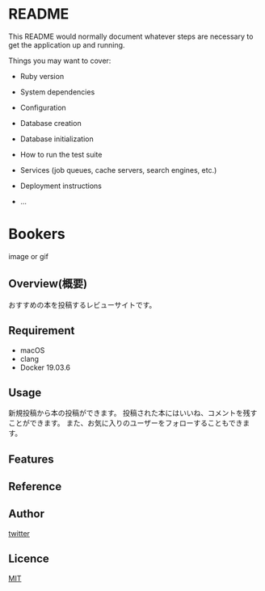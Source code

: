 # README

This README would normally document whatever steps are necessary to get the
application up and running.

Things you may want to cover:

* Ruby version

* System dependencies

* Configuration

* Database creation

* Database initialization

* How to run the test suite

* Services (job queues, cache servers, search engines, etc.)

* Deployment instructions

* ...


# Bookers

image or gif

## Overview(概要)
おすすめの本を投稿するレビューサイトです。

## Requirement
- macOS
- clang
- Docker 19.03.6

## Usage
新規投稿から本の投稿ができます。
投稿された本にはいいね、コメントを残すことができます。
また、お気に入りのユーザーをフォローすることもできます。

## Features

## Reference

## Author

[twitter](https://twitter.com/Kotabrog)

## Licence

[MIT](https://......)
